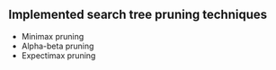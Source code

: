 ## Implemented search tree pruning techniques
<ul>
  <li>Minimax pruning</li>
  <li>Alpha-beta pruning</li>
  <li>Expectimax pruning</li>
</ul>
